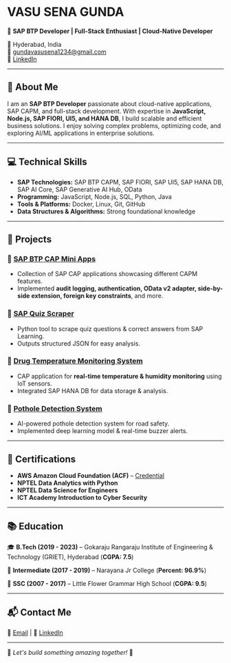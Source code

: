 # **VASU SENA GUNDA**

🚀 **SAP BTP Developer | Full-Stack Enthusiast | Cloud-Native Developer**

📍 Hyderabad, India  
📧 [gundavasusena1234@gmail.com](mailto:gundavasusena1234@gmail.com)  
🔗 [LinkedIn](http://linkedin.com/in/vasusenagunda)

---

## 🌟 **About Me**

I am an **SAP BTP Developer** passionate about cloud-native applications, SAP CAPM, and full-stack development. With expertise in **JavaScript, Node.js, SAP FIORI, UI5, and HANA DB**, I build scalable and efficient business solutions. I enjoy solving complex problems, optimizing code, and exploring AI/ML applications in enterprise solutions.

---

## 💻 **Technical Skills**

- **SAP Technologies:** SAP BTP CAPM, SAP FIORI, SAP UI5, SAP HANA DB, SAP AI Core, SAP Generative AI Hub, OData
- **Programming:** JavaScript, Node.js, SQL, Python, Java
- **Tools & Platforms:** Docker, Linux, Git, GitHub
- **Data Structures & Algorithms:** Strong foundational knowledge

---

## 🚀 **Projects**

### 🔹 [SAP BTP CAP Mini Apps](https://github.com/vasusena1234/many-mini-cap-apps)
- Collection of SAP CAP applications showcasing different CAPM features.
- Implemented **audit logging, authentication, OData v2 adapter, side-by-side extension, foreign key constraints**, and more.

### 🔹 [SAP Quiz Scraper](https://github.com/vasusena1234/SAP_Quiz_Scrapper)
- Python tool to scrape quiz questions & correct answers from SAP Learning.
- Outputs structured JSON for easy analysis.

### 🔹 [Drug Temperature Monitoring System](https://github.com/vasusena1234/drug_temperature_moniter)
- CAP application for **real-time temperature & humidity monitoring** using IoT sensors.
- Integrated SAP HANA DB for data storage & analysis.

### 🔹 [Pothole Detection System](https://github.com/vasusena1234/potholeDetection)
- AI-powered pothole detection system for road safety.
- Implemented deep learning model & real-time buzzer alerts.

---

## 📜 **Certifications**

- **AWS Amazon Cloud Foundation (ACF)** – [Credential](https://www.credly.com/go/8rsSYmMk)
- **NPTEL Data Analytics with Python**
- **NPTEL Data Science for Engineers**
- **ICT Academy Introduction to Cyber Security**

---

## 📚 **Education**

🎓 **B.Tech (2019 - 2023)** – Gokaraju Rangaraju Institute of Engineering & Technology (GRIET), Hyderabad (**CGPA: 7.5**)

📖 **Intermediate (2017 - 2019)** – Narayana Jr College (**Percent: 96.9%**)

🏫 **SSC (2007 - 2017)** – Little Flower Grammar High School (**CGPA: 9.5**)

---

## 📬 **Contact Me**

📧 [Email](mailto:gundavasusena1234@gmail.com) | 🔗 [LinkedIn](http://linkedin.com/in/vasusenagunda)

---


🚀 *Let's build something amazing together!* 🚀
